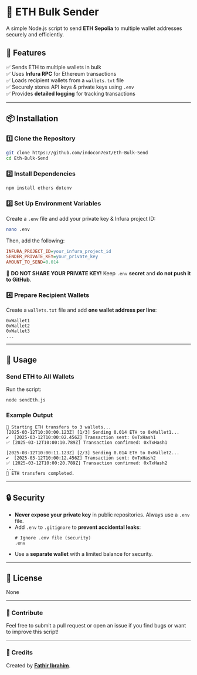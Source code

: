 # 🚀 ETH Bulk Sender

A simple Node.js script to send **ETH Sepolia** to multiple wallet addresses securely and efficiently.

## 📌 Features
✅ Sends ETH to multiple wallets in bulk  
✅ Uses **Infura RPC** for Ethereum transactions  
✅ Loads recipient wallets from a `wallets.txt` file  
✅ Securely stores API keys & private keys using `.env`  
✅ Provides **detailed logging** for tracking transactions  

---

## 📦 Installation

### **1️⃣ Clone the Repository**
```sh
git clone https://github.com/indocon7ext/Eth-Bulk-Send
cd Eth-Bulk-Send
```

### **2️⃣ Install Dependencies**
```sh
npm install ethers dotenv
```

### **3️⃣ Set Up Environment Variables**
Create a `.env` file and add your private key & Infura project ID:
```sh
nano .env
```
Then, add the following:
```ini
INFURA_PROJECT_ID=your_infura_project_id
SENDER_PRIVATE_KEY=your_private_key
AMOUNT_TO_SEND=0.014
```
🔴 **DO NOT SHARE YOUR PRIVATE KEY!** Keep `.env` **secret** and **do not push it to GitHub**.

### **4️⃣ Prepare Recipient Wallets**
Create a `wallets.txt` file and add **one wallet address per line**:
```
0xWallet1
0xWallet2
0xWallet3
...
```

---

## 🚀 Usage

### **Send ETH to All Wallets**
Run the script:
```sh
node sendEth.js
```

### **Example Output**
```
🚀 Starting ETH transfers to 3 wallets...
[2025-03-12T10:00:00.123Z] [1/3] Sending 0.014 ETH to 0xWallet1...
✔️  [2025-03-12T10:00:02.456Z] Transaction sent: 0xTxHash1
✅ [2025-03-12T10:00:10.789Z] Transaction confirmed: 0xTxHash1

[2025-03-12T10:00:11.123Z] [2/3] Sending 0.014 ETH to 0xWallet2...
✔️  [2025-03-12T10:00:12.456Z] Transaction sent: 0xTxHash2
✅ [2025-03-12T10:00:20.789Z] Transaction confirmed: 0xTxHash2
...
🎉 ETH transfers completed.
```

---

## 🔒 Security
- **Never expose your private key** in public repositories. Always use a `.env` file.
- Add `.env` to `.gitignore` to **prevent accidental leaks**:
  ```
  # Ignore .env file (security)
  .env
  ```
- Use a **separate wallet** with a limited balance for security.

---

## 📜 License
None

---

### **🔗 Contribute**
Feel free to submit a pull request or open an issue if you find bugs or want to improve this script!

---

### **🙌 Credits**
Created by **[Fathir Ibrahim](https://github.com/indocon7ext)**.
